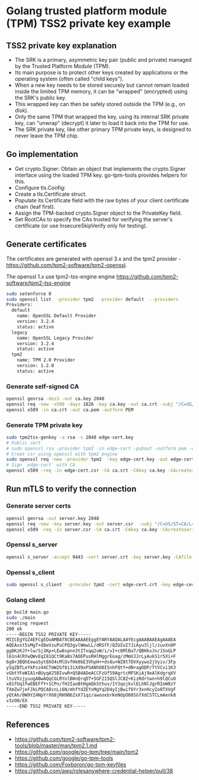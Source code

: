 # Golang trusted platform module (TPM) TSS2 private key example

## TSS2 private key explanation

* The SRK is a primary, asymmetric key pair (public and private) managed by the Trusted Platform Module (TPM).
* Its main purpose is to protect other keys created by applications or the operating system (often called "child keys").
* When a new key needs to be stored securely but cannot remain loaded inside the limited TPM memory, it can be "wrapped" (encrypted) using the SRK's public key.
* This wrapped key can then be safely stored outside the TPM (e.g., on disk).
* Only the same TPM that wrapped the key, using its internal SRK private key, can "unwrap" (decrypt) it later to load it back into the TPM for use.
* The SRK private key, like other primary TPM private keys, is designed to never leave the TPM chip.

## Go implementation

* Get crypto.Signer: Obtain an object that implements the crypto.Signer interface using the loaded TPM key. go-tpm-tools provides helpers for this.
* Configure tls.Config:
* Create a tls.Certificate struct.
* Populate its Certificate field with the raw bytes of your client certificate chain (leaf first).
* Assign the TPM-backed crypto.Signer object to the PrivateKey field.
* Set RootCAs to specify the CAs trusted for verifying the server's certificate (or use InsecureSkipVerify only for testing).

## Generate certificates

The certificates are generated with openssl 3.x and the tpm2 provider - https://github.com/tpm2-software/tpm2-openssl.

The openssl 1.x use tpm2-tss-engine engine https://github.com/tpm2-software/tpm2-tss-engine

```bash
sudo setenforce 0
sudo openssl list  -provider tpm2  -provider default  --providers                                                                                                                                                                                                                                                                                         ploffay@fedora
Providers:
  default
    name: OpenSSL Default Provider
    version: 3.2.4
    status: active
  legacy
    name: OpenSSL Legacy Provider
    version: 3.2.4
    status: active
  tpm2
    name: TPM 2.0 Provider
    version: 1.2.0
    status: active
```

### Generate self-signed CA

```bash
openssl genrsa -des3 -out ca.key 2048
openssl req -new -x509 -days 1826 -key ca.key -out ca.crt -subj "/C=US/ST=CA/L=Santa Clara/O=Edge/OU=Edge/CN=localhost" -addext "subjectAltName=DNS:localhost,IP:127.0.0.1"
openssl x509 -in ca.crt -out ca.pem -outform PEM
```

### Generate TPM private key

```bash
sudo tpm2tss-genkey -a rsa -s 2048 edge-cert.key
# Public cert
# sudo openssl rsa -provider tpm2 -in edge-cert -pubout -outform pem -out edge-cert.pub
# Creat csr using openssl with tpm2 engine
sudo openssl req -new -provider tpm2  -key edge-cert.key -out edge-cert.csr -subj "/C=US/ST=CA/L=Santa Clara/O=Edge/OU=Edge/CN=localhost" -addext "subjectAltName=DNS:localhost,IP:127.0.0.1"
# Sign `edge-cert` with CA
openssl x509 -req -in edge-cert.csr -CA ca.crt -CAkey ca.key -CAcreateserial -out edge-cert.crt -days 1826 -copy_extensions copyall
```

## Run mTLS to verify the connection

### Generate server certs

```bash
openssl genrsa -out server.key 2048
openssl req -new -key server.key -out server.csr  -subj "/C=US/ST=CA/L=Santa Clara/O=Edge/OU=Edge/CN=localhost" -addext "subjectAltName=DNS:localhost,IP:127.0.0.1"
openssl x509 -req -in server.csr -CA ca.crt -CAkey ca.key -CAcreateserial -out server.crt -days 360 -copy_extensions copyall
```

### Openssl s_server

```bash
openssl s_server -accept 9443 -cert server.crt -key server.key -CAfile ca.pem -Verify 1 -WWW
```

### Openssl s_client

```bash
sudo openssl s_client  -provider tpm2 -cert edge-cert.crt -key edge-cert.key -CAfile ca.crt -connect localhost:9443
```

### Golang client

```bash
go build main.go
sudo ./main
creating request
200 ok
-----BEGIN TSS2 PRIVATE KEY-----
MIICEgYGZ4EFCgEDoAMBAf8CBEAAAAEEggEYARYAAQALAAYEcgAAABAAEAgAAAEA
AQEAxst5sMgT+d8eVzuPuCPQ3gvlWmwLL/dRSfF/QZUZuI7JiAyu3ljl/zuvXn0P
gg8KzKJY+lw/Sj3Kp+LEw8vpnn3tITxqq2uW/i/vI+c6MlBa7/QBHkxJn/1SoGLP
l61n4CRYwQWvEqI81QCt9KaBs7AOEPusRHlMggrEoag/zMmUJJrLyAukS1r5Xi+F
6g0+3BQhEewa5yt8XO4cMlDvfHk0bE3VhpH++ds8u+WZ8t7DVXyywo2jVyiv/3Fp
y5qZBTLeYkPzz44CTmW2Gf8i3iXd9xPSANhO0I5nhFQtY+dN+agODP/TtVCvi1K3
vGbtYFeWIA1+BUyqA25BIvwR+QSB4ADeACCFzUf59AgrtcMFSKiAj9eAlKdgrqXV
ltuVXzjyuugABwAQqCGLRYolBHnQrqDT+5GF215QSlJC8Z+KizRdrtwn+h9lQCuO
x81fUq1fwEBEFfY+1CPn/fH2IaoBtHgmQkSthuv/1Y2qojkvlELhNlJgrRIeW8zY
TXmZw7jeFJkLPQCA8cnLi6N/mhfYdZEYxMgYq2D4yIjBwif6Yr3xnHcyIo0TXVgF
yQtAh/0W9YZ4NpYrX68jRH9B6ZxX71qz/awooxbrKeNdpO08SGfXdCSTCLmAenk8
v3zO0/EX
-----END TSS2 PRIVATE KEY-----
```

## References

* https://github.com/tpm2-software/tpm2-tools/blob/master/man/tpm2.1.md
* https://github.com/google/go-tpm/tree/main/tpm2
* https://github.com/google/go-tpm-tools
* https://github.com/Foxboron/go-tpm-keyfiles
* https://github.com/aws/rolesanywhere-credential-helper/pull/38

